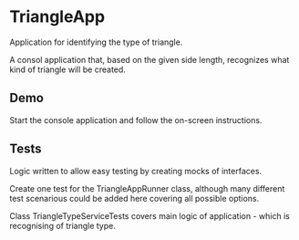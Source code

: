 
# TriangleApp

Application for identifying the type of triangle.

A consol application that, based on the given side length, recognizes what kind of triangle will be created.

## Demo

Start the console application and follow the on-screen instructions.

## Tests

Logic written to allow easy testing by creating mocks of interfaces.

Create one test for the TriangleAppRunner class, although many different test scenarious could be added here covering all possible options.

Class TriangleTypeServiceTests covers main logic of application - which is recognising of triangle type.

